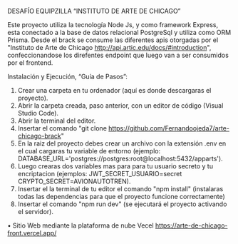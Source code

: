 DESAFÍO EQUIPZILLA “INSTITUTO DE ARTE DE CHICAGO”


Este proyecto utiliza la tecnología Node Js, y como framework Express, esta conectado a la base de datos relacional PostgreSql y utiliza como ORM Prisma.
Desde el brack se consume las diferentes apis otorgadas por el "Instituto de Arte de Chicago http://api.artic.edu/docs/#introduction", confeccionandose
los direfentes endpoint que luego van a ser consumidos por el frontend.

Instalación y Ejecución, “Guía de Pasos”: 
1.	Crear una carpeta en tu ordenador (aquí es donde descargaras el proyecto).
2.	Abrir la carpeta creada, paso anterior, con un editor de código (Visual Studio Code).
3.	Abrir la terminal del editor.
4.	Insertar el comando "git clone https://github.com/Fernandoojeda7/arte-chicago-brack"
5.	En la raiz del proyecto debes crear un archivo con la extensión .env en el cual cargaras tu variable de entorno (ejemplo: DATABASE_URL='postgres://postgres:root@localhost:5432/apparts').
6.	Luego crearas dos variables mas para para tu usuario secreto y tu encriptacion (ejemplos: JWT_SECRET_USUARIO=secret
CRYPTO_SECRET=AVIONAUTOTREN).
7.	Insertar el la terminal de tu editor el comando "npm install" (instalaras todas las dependencias para que el proyecto funcione correctamente)
8.	Insertar el comando "npm run dev" (se ejecutará el proyecto activando el servidor).


•	Sitio Web mediante la plataforma de nube Vecel
https://arte-de-chicago-front.vercel.app/
